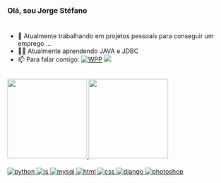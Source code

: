 ### Olá, sou Jorge Stéfano
#

- 🔭 Atualmente trabalhando em projetos pessoais para conseguir um emprego ...
- 👨‍💻 Atualmente aprendendo JAVA e JDBC
- 📫 Para falar comigo: <a href="https://wa.me/5571982978322"> ![WPP](https://img.shields.io/badge/WhatsApp-25D366?style=for-the-badge&logo=whatsapp&logoColor=white)</a>
 <a href = "mailto:jorgestefano.dev@proton.me"><img src="https://img.shields.io/badge/ProtonMail-8B89CC?style=for-the-badge&logo=protonmail&logoColor=white" target="_blank"></a>
 
##
<div>
  <a href="https://github.com/jorgestefanodev">
  <img height="180em" src="https://github-readme-stats.vercel.app/api?username=jorgestefanodev&show_icons=true&theme=algolia&include_all_commits=true&count_private=true"/>
  <img height="180em" src="https://github-readme-stats.vercel.app/api/top-langs/?username=jorgestefanodev&layout=compact&langs_count=7&theme=algolia"/>
</div>
<div style="display: inline_block"><br>
  <img align="center" alt="python" src="https://img.shields.io/badge/Python-3776AB?style=for-the-badge&logo=python&logoColor=white">
  <img align="center" alt="js" src="https://img.shields.io/badge/JavaScript-F7DF1E?style=for-the-badge&logo=javascript&logoColor=black">
   <img align="center" alt="mysql" src="https://img.shields.io/badge/MySQL-00000F?style=for-the-badge&logo=mysql&logoColor=white"> 
   <img align="center" alt="html" src="https://img.shields.io/badge/HTML5-E34F26?style=for-the-badge&logo=html5&logoColor=white">
   <img align="center" alt="css" src="https://img.shields.io/badge/CSS-239120?&style=for-the-badge&logo=css3&logoColor=white">
   <img align="center" alt="django" src="https://img.shields.io/badge/django-%23092E20.svg?style=for-the-badge&logo=django&logoColor=white">
   <img align="center" alt="photoshop" src="https://img.shields.io/badge/adobe%20photoshop-%2331A8FF.svg?style=for-the-badge&logo=adobe%20photoshop&logoColor=white">
   
</div>
  
 ##

